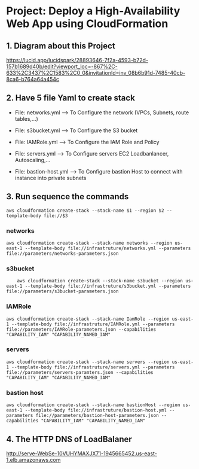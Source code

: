 # Project: Deploy a High-Availability Web App using CloudFormation

## 1. Diagram about this Project
https://lucid.app/lucidspark/28893646-7f2a-4593-b72d-157b1689d40b/edit?viewport_loc=-867%2C-633%2C3437%2C1583%2C0_0&invitationId=inv_08b6b91d-7485-40cb-8ca6-b764a64a454c

## 2. Have 5 file Yaml to create stack
- File: networks.yml --> To Configure the network (VPCs, Subnets, route tables,...)
* File: s3bucket.yml --> To Configure the S3 bucket
+ File: IAMRole.yml --> To Configure the IAM Role and Policy
- File: servers.yml --> To Configure servers EC2 Loadbanlancer, Autoscaling,...
* File: bastion-host.yml --> To Configure bastion Host to connect with instance into private subnets

## 3. Run sequence the commands
	aws cloudformation create-stack --stack-name $1 --region $2 --template-body file://$3

### networks
	aws cloudformation create-stack --stack-name networks --region us-east-1 --template-body file://infrastruture/networks.yml --parameters file://parameters/networks-parameters.json

### s3bucket
		aws cloudformation create-stack --stack-name s3bucket --region us-east-1 --template-body file://infrastruture/s3bucket.yml --parameters file://parameters/s3bucket-parameters.json

### IAMRole
	aws cloudformation create-stack --stack-name IamRole --region us-east-1 --template-body file://infrastruture/IAMRole.yml --parameters file://parameters/IAMRole-parameters.json --capabilities "CAPABILITY_IAM" "CAPABILITY_NAMED_IAM"

### servers
	aws cloudformation create-stack --stack-name servers --region us-east-1 --template-body file://infrastruture/servers.yml --parameters file://parameters/servers-paramters.json --capabilities "CAPABILITY_IAM" "CAPABILITY_NAMED_IAM"

### bastion host
	aws cloudformation create-stack --stack-name bastionHost --region us-east-1 --template-body file://infrastruture/bastion-host.yml --parameters file://parameters/bastion-host-parameters.json --capabilities "CAPABILITY_IAM" "CAPABILITY_NAMED_IAM"

## 4. The HTTP DNS of LoadBalaner
  http://serve-WebSe-10VUHYMAXJX71-1945665452.us-east-1.elb.amazonaws.com




